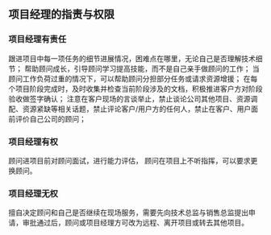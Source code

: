 ## 项目经理的指责与权限
### 项目经理有责任
跟进项目中每一项任务的细节进展情况，困难点在哪里，无论自己是否理解技术细节；
帮助顾问成长，引导顾问学习提高技能，而不是自己亲手做顾问的工作；
当顾问工作负荷过重的情况下，可以帮助顾问分担部分任务或请求资源增援；
在每个项目阶段完成时，及时收集并检查当前阶段涉及的文档，积极推进客户方对阶段验收做签字确认；
注意在客户现场的言谈举止，禁止谈论公司其他项目、资源调配、资源紧缺等相关话题，禁止评论客户/用户方的任何人，禁止在客户、用户面前评价自己公司的顾问；
### 项目经理有权
顾问进项目前对顾问面试，进行能力评估，
顾问在项目上不听指挥，可以要求更换顾问。
### 项目经理无权
擅自决定顾问和自己是否继续在现场服务，需要先向技术总监与销售总监提出申请，审批通过后，顾问或项目经理方可改为远程、离开项目或转去其他项目。
